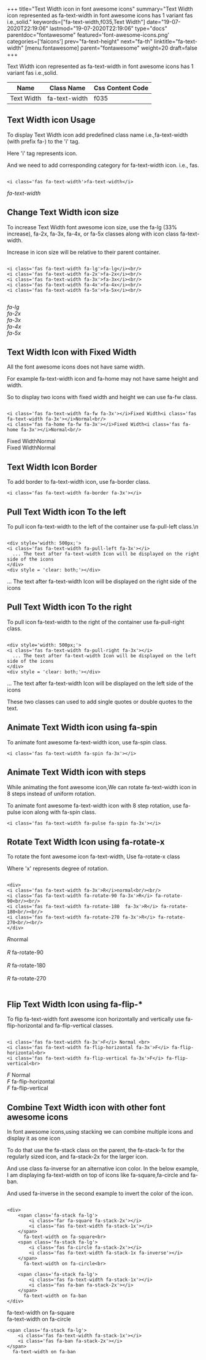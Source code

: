 +++
title="Text Width icon in font awesome icons"
summary="Text Width icon represented as fa-text-width in font awesome icons has 1 variant fas i.e.,solid."
keywords=["fa-text-width,f035,Text Width"]
date="19-07-2020T22:19:06"
lastmod="19-07-2020T22:19:06"
type="docs"
parentdoc="fontawesome"
featured='font-awesome-icons.png'
categories=['faicons']
prev="fa-text-height"
next="fa-th"
linktitle="fa-text-width"
[menu.fontawesome]
parent="fontawesome"
weight=20
draft=false
+++


Text Width icon represented as fa-text-width in font awesome icons has 1 variant fas i.e.,solid.

<div class='table-responsive'><table class='table'><thead><tr><th>Name</th><th>Class Name</th><th>Css Content Code</th></tr></thead><tbody><tr><td>Text Width</td><td>fa-text-width</td><td>f035</td></tr></tbody></table></div>



## Text Width icon Usage

To display Text Width icon add predefined class name i.e.,fa-text-width (with prefix fa-) to the 'i' tag.

Here 'i' tag represents icon.

And we need to add corresponding category for fa-text-width icon. i.e., fas.


```

<i class='fas fa-text-width'>fa-text-width</i>
```

<i class='fas fa-text-width'>fa-text-width</i>




## Change Text Width icon size
To increase Text Width font awesome icon size, use the fa-lg (33% increase), fa-2x, fa-3x, fa-4x, or fa-5x classes along with icon class fa-text-width.

Increase in icon size will be relative to their parent container. 

```

<i class='fas fa-text-width fa-lg'>fa-lg</i><br/>
<i class='fas fa-text-width fa-2x'>fa-2x</i><br/>
<i class='fas fa-text-width fa-3x'>fa-3x</i><br/>
<i class='fas fa-text-width fa-4x'>fa-4x</i><br/>
<i class='fas fa-text-width fa-5x'>fa-5x</i><br/>
            
```

<i class='fas fa-text-width fa-lg'>fa-lg</i><br/>
<i class='fas fa-text-width fa-2x'>fa-2x</i><br/>
<i class='fas fa-text-width fa-3x'>fa-3x</i><br/>
<i class='fas fa-text-width fa-4x'>fa-4x</i><br/>
<i class='fas fa-text-width fa-5x'>fa-5x</i><br/>
            



## Text Width Icon with Fixed Width 

All the font awesome icons does not have same width.

For example fa-text-width icon and fa-home may not have same height and width.

So to display two icons with fixed width and height we can use fa-fw class.


```

<i class='fas fa-text-width fa-fw fa-3x'></i>Fixed Width<i class='fas fa-text-width fa-3x'></i>Normal<br/>
<i class='fas fa-home fa-fw fa-3x'></i>Fixed Width<i class='fas fa-home fa-3x'></i>Normal<br/>
```

<i class='fas fa-text-width fa-fw fa-3x'></i>Fixed Width<i class='fas fa-text-width fa-3x'></i>Normal<br/>
<i class='fas fa-home fa-fw fa-3x'></i>Fixed Width<i class='fas fa-home fa-3x'></i>Normal<br/>



## Text Width Icon Border 

To add border to fa-text-width icon, use fa-border class.


```
<i class='fas fa-text-width fa-border fa-3x'></i>

```
<i class='fas fa-text-width fa-border fa-3x'></i>





## Pull Text Width icon To the left

To pull icon fa-text-width to the left of the container use fa-pull-left class.\n

```

<div style='width: 500px;'>
<i class='fas fa-text-width fa-pull-left fa-3x'></i>
  ... The text after fa-text-width Icon will be displayed on the right side of the icons
</div>
<div style = 'clear: both;'></div>
```

<div style='width: 500px;'>
<i class='fas fa-text-width fa-pull-left fa-3x'></i>
  ... The text after fa-text-width Icon will be displayed on the right side of the icons
</div>
<div style = 'clear: both;'></div>




## Pull Text Width icon To the right
To pull icon fa-text-width to the right of the container use fa-pull-right class.

```

<div style='width: 500px;'>
<i class='fas fa-text-width fa-pull-right fa-3x'></i>
  ... The text after fa-text-width Icon will be displayed on the left side of the icons
</div>
<div style = 'clear: both;'></div>
```

<div style='width: 500px;'>
<i class='fas fa-text-width fa-pull-right fa-3x'></i>
  ... The text after fa-text-width Icon will be displayed on the left side of the icons
</div>
<div style = 'clear: both;'></div>

These two classes can used to add single quotes or double quotes to the text.


## Animate Text Width icon using fa-spin
To animate font awesome fa-text-width icon, use fa-spin class.

```
<i class='fas fa-text-width fa-spin fa-3x'></i>
```
<i class='fas fa-text-width fa-spin fa-3x'></i>




## Animate Text Width icon with steps
While animating the font awesome icon,We can rotate fa-text-width icon in 8 steps instead of uniform rotation.

To animate font awesome fa-text-width icon with 8 step rotation, use fa-pulse icon along with fa-spin class.


```
<i class='fas fa-text-width fa-pulse fa-spin fa-3x'></i>

```
<i class='fas fa-text-width fa-pulse fa-spin fa-3x'></i>





## Rotate Text Width Icon using fa-rotate-x
To rotate the font awesome icon fa-text-width, Use fa-rotate-x class

Where 'x' represents degree of rotation.


```

<div>
<i class='fas fa-text-width fa-3x'>R</i>normal<br/><br/>
<i class='fas fa-text-width fa-rotate-90 fa-3x'>R</i> fa-rotate-90<br/><br/> 
<i class='fas fa-text-width fa-rotate-180  fa-3x'>R</i> fa-rotate-180<br/><br/> 
<i class='fas fa-text-width fa-rotate-270 fa-3x'>R</i> fa-rotate-270<br/><br/>
</div>
```

<div>
<i class='fas fa-text-width fa-3x'>R</i>normal<br/><br/>
<i class='fas fa-text-width fa-rotate-90 fa-3x'>R</i> fa-rotate-90<br/><br/> 
<i class='fas fa-text-width fa-rotate-180  fa-3x'>R</i> fa-rotate-180<br/><br/> 
<i class='fas fa-text-width fa-rotate-270 fa-3x'>R</i> fa-rotate-270<br/><br/>
</div>




## Flip Text Width Icon using fa-flip-*
To flip fa-text-width font awesome icon horizontally and vertically use fa-flip-horizontal and fa-flip-vertical classes. 

```

<i class='fas fa-text-width fa-3x'>F</i> Normal <br>
<i class='fas fa-text-width fa-flip-horizontal fa-3x'>F</i> fa-flip-horizontal<br>
<i class='fas fa-text-width fa-flip-vertical fa-3x'>F</i> fa-flip-vertical<br>
```

<i class='fas fa-text-width fa-3x'>F</i> Normal <br>
<i class='fas fa-text-width fa-flip-horizontal fa-3x'>F</i> fa-flip-horizontal<br>
<i class='fas fa-text-width fa-flip-vertical fa-3x'>F</i> fa-flip-vertical<br>




## Combine Text Width icon with other font awesome icons
In font awesome icons,using stacking we can combine multiple icons and display it as one icon 

To do that use the fa-stack class on the parent, the fa-stack-1x for the regularly sized icon, and fa-stack-2x for the larger icon.

And use class fa-inverse for an alternative icon color. 
In the below example, I am displaying fa-text-width on top of icons like fa-square,fa-circle and fa-ban.

And used fa-inverse in the second example to invert the color of the icon.

```

<div>
    <span class='fa-stack fa-lg'>
        <i class='far fa-square fa-stack-2x'></i>
        <i class='fas fa-text-width fa-stack-1x'></i>
    </span>
      fa-text-width on fa-square<br>
    <span class='fa-stack fa-lg'>
        <i class='fas fa-circle fa-stack-2x'></i>
        <i class='fas fa-text-width fa-stack-1x fa-inverse'></i>
    </span>
      fa-text-width on fa-circle<br>

    <span class='fa-stack fa-lg'>
        <i class='fas fa-text-width fa-stack-1x'></i>
        <i class='fas fa-ban fa-stack-2x'></i>
    </span>
      fa-text-width on fa-ban
</div>
```

<div>
    <span class='fa-stack fa-lg'>
        <i class='far fa-square fa-stack-2x'></i>
        <i class='fas fa-text-width fa-stack-1x'></i>
    </span>
      fa-text-width on fa-square<br>
    <span class='fa-stack fa-lg'>
        <i class='fas fa-circle fa-stack-2x'></i>
        <i class='fas fa-text-width fa-stack-1x fa-inverse'></i>
    </span>
      fa-text-width on fa-circle<br>

    <span class='fa-stack fa-lg'>
        <i class='fas fa-text-width fa-stack-1x'></i>
        <i class='fas fa-ban fa-stack-2x'></i>
    </span>
      fa-text-width on fa-ban
</div>






